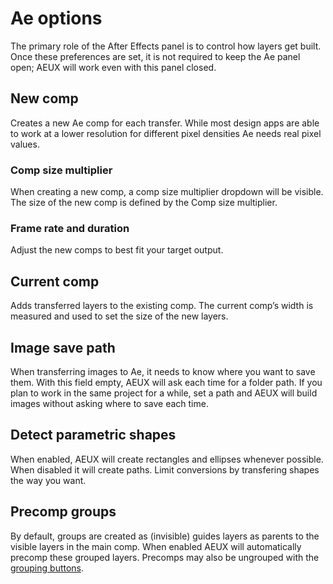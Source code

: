# Ae options

The primary role of the After Effects panel is to control how layers get built. Once these preferences are set, it is not required to keep the Ae panel open; AEUX will work even with this panel closed.
## New comp

<Screenshot 
    url="/AE_Options.png" 
    alt="Ae options" 
    width="210px"
    left />

Creates a new Ae comp for each transfer. While most design apps are able to work at a lower resolution for different pixel densities Ae needs real pixel values. 

### Comp size multiplier
When creating a new comp, a comp size multiplier dropdown will be visible. The size of the new comp is defined by the Comp size multiplier. 

### Frame rate and duration
Adjust the new comps to best fit your target output.

## Current comp
Adds transferred layers to the existing comp. The current comp’s width is measured and used to set the size of the new layers.

## Image save path
When transferring images to Ae, it needs to know where you want to save them. With this field empty, AEUX will ask each time for a folder path. If you plan to work in the same project for a while, set a path and AEUX will build images without asking where to save each time. 
## Detect parametric shapes
When enabled, AEUX will create rectangles and ellipses whenever possible. When disabled it will create paths. Limit conversions by transfering shapes the way you want.

## Precomp groups
By default, groups are created as (invisible) guides layers as parents to the visible layers in the main comp. When enabled AEUX will automatically precomp these grouped layers. Precomps may also be ungrouped with the [grouping buttons](/grouping).